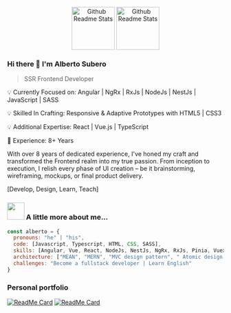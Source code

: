 <p align="center">
 <img width="100px" src="https://media4.giphy.com/media/XEDIHHp3i8bVoEdxd7/giphy.gif?cid=790b761198f26e82ae22beeaad94fc9ce04ae6e948ed721c&rid=giphy.gif&ct=s" align="center" alt="Github Readme Stats" />
  <img width="100px" src="https://i.giphy.com/media/ln7z2eWriiQAllfVcn/giphy.webp" align="center" alt="Github Readme Stats" />
</p>

### Hi there 👋 I'm Alberto Subero
> SSR Frontend Developer

<div>
  <p>
    💡 Currently Focused on: Angular | NgRx | RxJs | NodeJs | NestJs | JavaScript | SASS
  </p>
  <p>
    💡 Skilled In Crafting: Responsive & Adaptive Prototypes with HTML5 | CSS3
  </p>
  <p>
    💡 Additional Expertise: React | Vue.js | TypeScript
  </p>
  <p>    
    📅 Experience: 8+ Years
  </p>    
  <p>
    With over 8 years of dedicated experience, I've honed my craft and transformed the Frontend realm into my true passion. From inception to execution, I relish every phase of UI creation – be it brainstorming, wireframing, mockups, or final product delivery.
  </p>
  <p>
    [Develop, Design, Learn, Teach]
  </p>
</div>

### <img src="https://media3.giphy.com/media/FYsIKi5u5omAltxWiU/giphy.gif?cid=ecf05e47p9lc6a8l8d5qrn39xfpi78u0xghsjbdvrbn5a8ym&rid=giphy.gif&ct=s" width="40"> A little more about me...  

```javascript
const alberto = {
  pronouns: "he" | "his",
  code: [Javascript, Typescript, HTML, CSS, SASS],
  skills: [Angular, Vue, React, NodeJs, NestJs, NgRx, RxJs, Pinia, Vuex, Redux, Jest, Antdesign, Bootstrap, Bulma, Tailwind, Angular-Material, Styled-Components],
  architecture: ["MEAN", "MERN", "MVC design pattern", " Atomic design system pattern"],
  challenges: "Become a fullstack developer | Learn English"
}
```

### Personal portfolio
[![ReadMe Card](https://github-readme-stats.vercel.app/api/pin/?username=albertosubero&repo=juegos-py&show_owner=true&theme=cobalt3)](https://github.com/albertosubero/juegos-py)
[![ReadMe Card](https://github-readme-stats.vercel.app/api/pin/?username=albertosubero&repo=angular-crypto-tracker&show_owner=true&theme=cobalt3)](https://github.com/albertosubero/angular-crypto-tracker)

